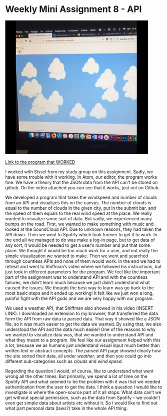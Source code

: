 # Weekly Mini Assignment 8 - API


![alt text](miniex8snap.PNG)

[Link to the program that WORKED](https://www.youtube.com/watch?v=dmm5WuZKEUc&feature=youtu.be)

I worked with Sissel from my study group on this assignment.
Sadly, we have some trouble with it working. In Atom, our editor, the program works fine. We have a theory that the JSON data from the API can't be stored on github. On the video attached you can see that it works, just not on Github.

We developed a program that takes the windspeed and number of clouds from an API and visualizes this on the canvas. The number of clouds is equal to the number of clouds in the given city, put in the submit bar, and the speed of them equals to the real wind speed at the place.
We really wanted to visualize some sort of data. But sadly, we experienced many bumps on the road. First, we wanted to make something with music and looked at the SoundCloud API. Due to unknown reasons, they had taken the API down. Then we went to Spotify which took forever to get it to work. In the end all we managed to do was make a log-in page, but to get data of any sort, it would be needed to get a user’s number and put that some place. We thought it would be too much work for a user, and not really the simple visualization we wanted to make. Then we went and searched through countless APIs and none of them would work. In the end we had to retreat and went to Shiffman’s video where we followed his instructions, but just took in different parameters for the program. We feel like the important part of the assignment was to understand API and with the countless failures, we didn’t learn much because we just didn’t understand what caused the issues. We thought the best way to learn was go back to the most basic steps and it ended up working! It felt like we just won a long, painful fight with the API gods and we are very happy with our program.

We used a weather API, that Shiffman also showed in his video (INSERT LINK). I downloaded an extension to my browser, that transferred the data form the API from raw data to parsed data. That way it showed like a JSON file, so it was much easier to get the data we wanted. By using that, we also understood the API and the data much easier! One of the reasons to why we wanted to visualize data was, that we wanted to understand API and what they meant to a program. We feel like our assignment helped with this a lot, because we as humans just understand visual input much better than written text or abstract concepts. The parsed API page showed clearly how the site sorted their data, all under *weather*, and then you could go into different sub-categories such as *clouds* and *wind.speed.*

Regarding the question I would, of course, like to understand what went wrong all the other times. But primarily, we spend a lot of time on the Spotify API and what seemed to be the problem with it was that we needed authentication from the user to get the data. I think a question I would like to investigate is where the open-source part of it all stops. What data can’t we get without special permission, such as the data from Spotify – we couldn’t even get simple data about artists etc without it. So I would like to find out what part personal data (laws?) take in the whole API thing.
